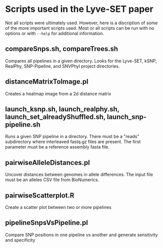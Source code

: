 # Scripts used in the Lyve-SET paper

Not all scripts were ultimately used.  However, here is a discription of some of the more important scripts used.  Most or all scripts can be run with no options or with `--help` for additional information.

## compareSnps.sh, compareTrees.sh

Compares all pipelines in a given directory.  Looks for the Lyve-SET, kSNP, RealPhy, SNP-Pipeline, and SNVPhyl project directories.

## distanceMatrixToImage.pl

Creates a heatmap image from a 2d distance matrix

## launch_ksnp.sh, launch_realphy.sh, launch_set_alreadyShuffled.sh, launch_snp-pipeline.sh

Runs a given SNP pipeline in a directory.  There must be a "reads" subdirectory where interleaved fastq.gz files are present.  The first parameter must be a reference assembly fasta file.

## pairwiseAlleleDistances.pl

Uncover distances between genomes in allele differences. The input file must be an alleles CSV file from BioNumerics.

## pairwiseScatterplot.R

Create a scatter plot between two or more pipelines

## pipelineSnpsVsPipeline.pl

Compare SNP positions in one pipeline vs another and generate sensitivity and specificity

